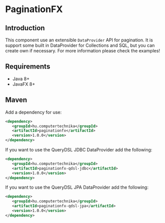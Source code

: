 # PaginationFX

## Introduction

This component use an extensible `DataProvider` API for pagination. It is support some built in DataProvider for Collections and SQL, but you can create own if necessary. For more information please check the examples!

## Requirements

*   Java 8+
*   JavaFX 8+

## Maven

Add a dependency for use:

```xml
<dependency>
   <groupId>hu.computertechnika</groupId>
   <artifactId>paginationfx</artifactId>
   <version>1.0.0</version>
</dependency>
```

If you want to use the QueryDSL JDBC DataProvider add the following:

```xml
<dependency>
   <groupId>hu.computertechnika</groupId>
   <artifactId>paginationfx-qdsl-jdbc</artifactId>
   <version>1.0.0</version>
</dependency>
```

If you want to use the QueryDSL JPA DataProvider add the following:

```xml
<dependency>
   <groupId>hu.computertechnika</groupId>
   <artifactId>paginationfx-qdsl-jpa</artifactId>
   <version>1.0.0</version>
</dependency>
```
